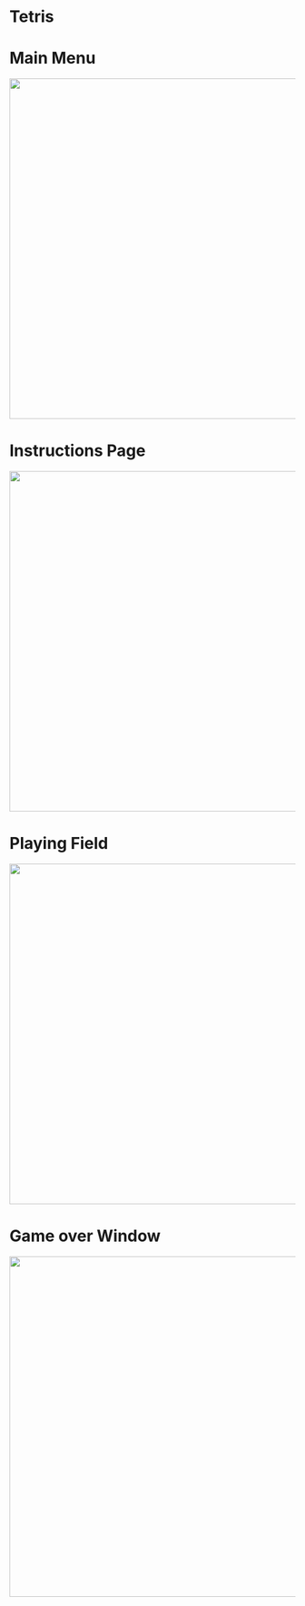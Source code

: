 # Tetris

# Main Menu
<img src="![image](https://github.com/user-attachments/assets/08ef3ec8-d256-4f92-bf3f-c9c3321e62f2)" height=600 width =600>

# Instructions Page
<img src="images/instructions.png" height=600 width =600>

# Playing Field
<img src="images/play.png" height=600 width =600>

# Game over Window
<img src="images/end.png" height=600 width =600>

